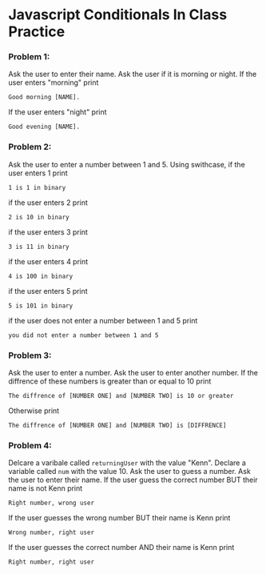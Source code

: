 # Javascript Conditionals In Class Practice 
### Problem 1:
Ask the user to enter their name. Ask the user if it is morning or night. If the user enters "morning" print
```
Good morning [NAME].
```
If the user enters "night" print
```
Good evening [NAME].
```
### Problem 2:
Ask the user to enter a number between 1 and 5. Using swithcase, if the user enters 1 print
```
1 is 1 in binary
```
if the user enters 2 print 
```
2 is 10 in binary
```
if the user enters 3 print
``` 
3 is 11 in binary
```
if the user enters 4 print
```
4 is 100 in binary
```
if the user enters 5 print
```
5 is 101 in binary
```
if the user does not enter a number between 1 and 5 print
```
you did not enter a number between 1 and 5
```
### Problem 3:
Ask the user to enter a number. Ask the user to enter another number. If the diffrence of these numbers is greater than or equal to 10 print
```
The diffrence of [NUMBER ONE] and [NUMBER TWO] is 10 or greater
```
Otherwise print
```
The diffrence of [NUMBER ONE] and [NUMBER TWO] is [DIFFRENCE]
```
### Problem 4:
Delcare a varibale called `returningUser` with the value "Kenn". Declare a variable called `num` with the value 10. Ask the user to guess a number. Ask the user to enter their name. If the user guess the correct number BUT their name is not Kenn print
```
Right number, wrong user
```
If the user guesses the wrong number BUT their name is Kenn print
```
Wrong number, right user
```
If the user guesses the correct number AND their name is Kenn print
```
Right number, right user
```